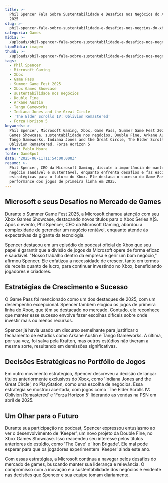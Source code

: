 ```yaml
---
title: >-
  Phil Spencer Fala Sobre Sustentabilidade e Desafios nos Negócios do Xbox em
  2025
slug: >-
  phil-spencer-fala-sobre-sustentabilidade-e-desafios-nos-negcios-do-xbox-em-2025
categoria: Games
midia: >-
  /uploads/phil-spencer-fala-sobre-sustentabilidade-e-desafios-nos-negcios-do-xbox-em-2025-thumb.jpg
tipoMidia: imagem
thumb: >-
  /uploads/phil-spencer-fala-sobre-sustentabilidade-e-desafios-nos-negcios-do-xbox-em-2025-thumb.jpg
tags:
  - Phil Spencer
  - Microsoft Gaming
  - Xbox
  - Game Pass
  - Summer Game Fest 2025
  - Xbox Games Showcase
  - sustentabilidade nos negócios
  - Double Fine
  - Arkane Austin
  - Tango Gameworks
  - Indiana Jones and the Great Circle
  - 'The Elder Scrolls IV: Oblivion Remastered'
  - Forza Horizon 5
keywords: >-
  Phil Spencer, Microsoft Gaming, Xbox, Game Pass, Summer Game Fest 2025, Xbox
  Games Showcase, sustentabilidade nos negócios, Double Fine, Arkane Austin,
  Tango Gameworks, Indiana Jones and the Great Circle, The Elder Scrolls IV:
  Oblivion Remastered, Forza Horizon 5
author: Pablo Moura
fonte: GameSpot
data: '2025-06-11T11:54:00.000Z'
resumo: >-
  Phil Spencer, CEO da Microsoft Gaming, discute a importância de manter um
  negócio saudável e sustentável, enquanto enfrenta desafios e faz escolhas
  estratégicas para o futuro do Xbox. Ele destaca o sucesso do Game Pass e a
  performance dos jogos de primeira linha em 2025.
---
```


## Microsoft e seus Desafios no Mercado de Games

Durante o Summer Game Fest 2025, a Microsoft chamou atenção com seu Xbox Games Showcase, destacando novos títulos para o Xbox Series X|S. Após o evento, Phil Spencer, CEO da Microsoft Gaming, abordou a complexidade de gerenciar um negócio rentável, enquanto atende às expectativas da gigante da tecnologia.

Spencer destacou em um episódio do podcast oficial do Xbox que seu papel é garantir que a divisão de jogos da Microsoft opere de forma eficaz e saudável. "Nosso trabalho dentro da empresa é gerir um bom negócio," afirmou Spencer. Ele enfatizou a necessidade de crescer, tanto em termos de receita quanto de lucro, para continuar investindo no Xbox, beneficiando jogadores e criadores.

## Estratégias de Crescimento e Sucesso

O Game Pass foi mencionado como um dos destaques de 2025, com um desempenho excepcional. Spencer também elogiou os jogos de primeira linha do Xbox, que têm se destacado no mercado. Contudo, ele reconhece que manter esse sucesso envolve fazer escolhas difíceis sobre onde investir mais ou menos recursos.

Spencer já havia usado um discurso semelhante para justificar o fechamento de estúdios como Arkane Austin e Tango Gameworks. A última, por sua vez, foi salva pela Krafton, mas outros estúdios não tiveram a mesma sorte, resultando em demissões significativas.

## Decisões Estratégicas no Portfólio de Jogos

Em outro movimento estratégico, Spencer descreveu a decisão de lançar títulos anteriormente exclusivos do Xbox, como 'Indiana Jones and the Great Circle', no PlayStation, como uma escolha de negócios. Essa estratégia se mostrou acertada, com jogos como 'The Elder Scrolls IV: Oblivion Remastered' e 'Forza Horizon 5' liderando as vendas na PSN em abril de 2025.

## Um Olhar para o Futuro

Durante sua participação no podcast, Spencer expressou entusiasmo ao ver o desenvolvimento de 'Keeper', um novo projeto da Double Fine, no Xbox Games Showcase. Isso reacendeu seu interesse pelos títulos anteriores do estúdio, como 'The Cave' e 'Iron Brigade'. Ele mal pode esperar para que os jogadores experimentem 'Keeper' ainda este ano.

Com essas estratégias, a Microsoft continua a navegar pelos desafios do mercado de games, buscando manter sua liderança e relevância. O compromisso com a inovação e a sustentabilidade dos negócios é evidente nas decisões que Spencer e sua equipe tomam diariamente.
